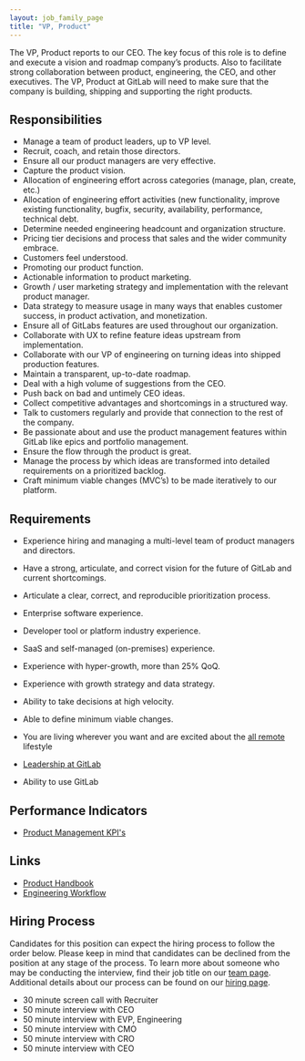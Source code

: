 ```yaml
---
layout: job_family_page
title: "VP, Product"
---
```


The VP, Product reports to our CEO. The key focus of this role is to define and execute a vision and roadmap company’s products. Also to facilitate strong collaboration between product, engineering, the CEO, and other executives. The VP, Product at GitLab will
need to make sure that the company is building, shipping and supporting the right products.

## Responsibilities

- Manage a team of product leaders, up to VP level.
- Recruit, coach, and retain those directors.
- Ensure all our product managers are very effective.
- Capture the product vision.
- Allocation of engineering effort across categories (manage, plan, create, etc.)
- Allocation of engineering effort activities (new functionality, improve existing functionality, bugfix, security, availability, performance, technical debt.
- Determine needed engineering headcount and organization structure.
- Pricing tier decisions and process that sales and the wider community embrace.
- Customers feel understood.
- Promoting our product function.
- Actionable information to product marketing.
- Growth / user marketing strategy and implementation with the relevant product manager.
- Data strategy to measure usage in many ways that enables customer success, in product activation, and monetization.
- Ensure all of GitLabs features are used throughout our organization.
- Collaborate with UX to refine feature ideas upstream from implementation.
- Collaborate with our VP of engineering on turning ideas into shipped production features.
- Maintain a transparent, up-to-date roadmap.
- Deal with a high volume of suggestions from the CEO.
- Push back on bad and untimely CEO ideas.
- Collect competitive advantages and shortcomings in a structured way.
- Talk to customers regularly and provide that connection to the rest of the company.
- Be passionate about and use the product management features within GitLab like epics and portfolio management.
- Ensure the flow through the product is great.
- Manage the process by which ideas are transformed into detailed requirements on a prioritized backlog.
- Craft minimum viable changes (MVC’s) to be made iteratively to our platform.

## Requirements

- Experience hiring and managing a multi-level team of product managers and directors.
- Have a strong, articulate, and correct vision for the future of GitLab and current shortcomings.
- Articulate a clear, correct, and reproducible prioritization process.
- Enterprise software experience.
- Developer tool or platform industry experience.
- SaaS and self-managed (on-premises) experience.
- Experience with hyper-growth, more than 25% QoQ.
- Experience with growth strategy and data strategy.
- Ability to take decisions at high velocity.
- Able to define minimum viable changes.
- You are living wherever you want and are excited about the [all remote](https://about.gitlab.com/company/culture/all-remote/) lifestyle

- [Leadership at GitLab](https://about.gitlab.com/company/team/structure/#s-group)
- Ability to use GitLab

## Performance Indicators

- [Product Management KPI's](https://about.gitlab.com/company/kpis/#product-kpis)

## Links

- [Product Handbook](https://about.gitlab.com/handbook/product/)
- [Engineering Workflow](https://about.gitlab.com/handbook/engineering/workflow/)

## Hiring Process

Candidates for this position can expect the hiring process to follow the order below. Please keep in mind that candidates can be declined from the position at any stage of the process. To learn more about someone who may be conducting the interview, find their job title on our [team page](https://about.gitlab.com/company/team/).
Additional details about our process can be found on our [hiring page](https://about.gitlab.com/handbook/hiring/).
- 30 minute screen call with Recruiter
- 50 minute interview with CEO
- 50 minute interview with EVP, Engineering
- 50 minute interview with CMO
- 50 minute interview with CRO
- 50 minute interview with CEO


